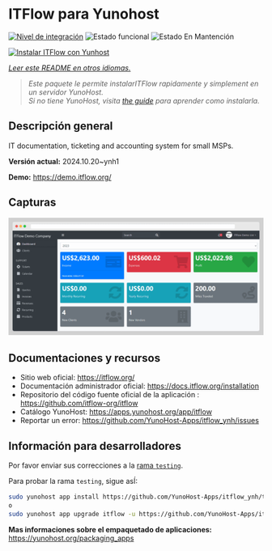 <!--
Este archivo README esta generado automaticamente<https://github.com/YunoHost/apps/tree/master/tools/readme_generator>
No se debe editar a mano.
-->

# ITFlow para Yunohost

[![Nivel de integración](https://dash.yunohost.org/integration/itflow.svg)](https://ci-apps.yunohost.org/ci/apps/itflow/) ![Estado funcional](https://ci-apps.yunohost.org/ci/badges/itflow.status.svg) ![Estado En Mantención](https://ci-apps.yunohost.org/ci/badges/itflow.maintain.svg)

[![Instalar ITFlow con Yunhost](https://install-app.yunohost.org/install-with-yunohost.svg)](https://install-app.yunohost.org/?app=itflow)

*[Leer este README en otros idiomas.](./ALL_README.md)*

> *Este paquete le permite instalarITFlow rapidamente y simplement en un servidor YunoHost.*  
> *Si no tiene YunoHost, visita [the guide](https://yunohost.org/install) para aprender como instalarla.*

## Descripción general

IT documentation, ticketing and accounting system for small MSPs.

**Versión actual:** 2024.10.20~ynh1

**Demo:** <https://demo.itflow.org/>

## Capturas

![Captura de ITFlow](./doc/screenshots/readme.gif)

## Documentaciones y recursos

- Sitio web oficial: <https://itflow.org/>
- Documentación administrador oficial: <https://docs.itflow.org/installation>
- Repositorio del código fuente oficial de la aplicación : <https://github.com/itflow-org/itflow>
- Catálogo YunoHost: <https://apps.yunohost.org/app/itflow>
- Reportar un error: <https://github.com/YunoHost-Apps/itflow_ynh/issues>

## Información para desarrolladores

Por favor enviar sus correcciones a la [rama `testing`](https://github.com/YunoHost-Apps/itflow_ynh/tree/testing).

Para probar la rama `testing`, sigue asÍ:

```bash
sudo yunohost app install https://github.com/YunoHost-Apps/itflow_ynh/tree/testing --debug
o
sudo yunohost app upgrade itflow -u https://github.com/YunoHost-Apps/itflow_ynh/tree/testing --debug
```

**Mas informaciones sobre el empaquetado de aplicaciones:** <https://yunohost.org/packaging_apps>
